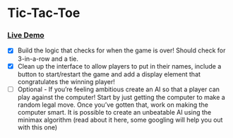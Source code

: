 # Tic-Tac-Toe

### [Live Demo](https://arito7.github.io/tic-tac-toe/)

- [x] Build the logic that checks for when the game is over! Should check for 3-in-a-row and a tie.
- [x] Clean up the interface to allow players to put in their names, include a button to start/restart the game and add a display element that congratulates the winning player!
- [ ] Optional - If you’re feeling ambitious create an AI so that a player can play against the computer!
Start by just getting the computer to make a random legal move.
Once you’ve gotten that, work on making the computer smart. It is possible to create an unbeatable AI using the minimax algorithm (read about it here, some googling will help you out with this one)
